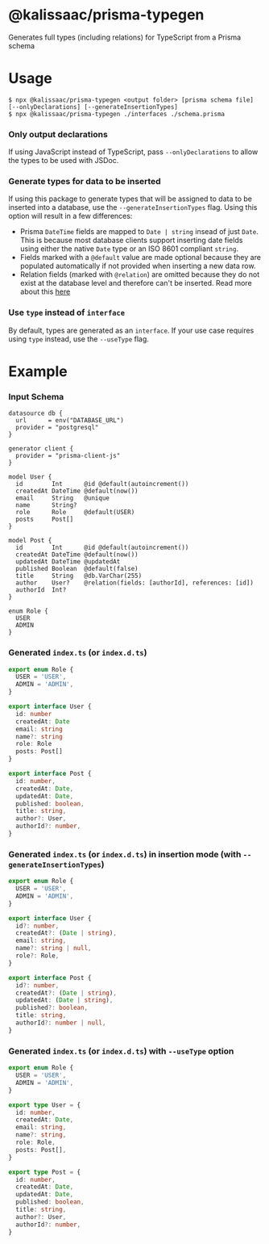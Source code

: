# @kalissaac/prisma-typegen

Generates full types (including relations) for TypeScript from a Prisma schema

# Usage

```sh-session
$ npx @kalissaac/prisma-typegen <output folder> [prisma schema file] [--onlyDeclarations] [--generateInsertionTypes]
$ npx @kalissaac/prisma-typegen ./interfaces ./schema.prisma
```

### Only output declarations

If using JavaScript instead of TypeScript, pass `--onlyDeclarations` to allow the types to be used with JSDoc.

### Generate types for data to be inserted

If using this package to generate types that will be assigned to data to be inserted into a database, use the `--generateInsertionTypes` flag. Using this option will result in a few differences:

- Prisma `DateTime` fields are mapped to `Date | string` insead of just `Date`. This is because most database clients support inserting date fields using either the native `Date` type or an ISO 8601 compliant `string`.
- Fields marked with a `@default` value are made optional because they are populated automatically if not provided when inserting a new data row.
- Relation fields (marked with `@relation`) are omitted because they do not exist at the database level and therefore can't be inserted. Read more about this [here](https://www.prisma.io/docs/concepts/components/prisma-schema/relations#relation-fields)

### Use `type` instead of `interface`

By default, types are generated as an `interface`. If your use case requires using `type` instead, use the `--useType` flag.

# Example

### Input Schema

```prisma
datasource db {
  url      = env("DATABASE_URL")
  provider = "postgresql"
}

generator client {
  provider = "prisma-client-js"
}

model User {
  id        Int      @id @default(autoincrement())
  createdAt DateTime @default(now())
  email     String   @unique
  name      String?
  role      Role     @default(USER)
  posts     Post[]
}

model Post {
  id        Int      @id @default(autoincrement())
  createdAt DateTime @default(now())
  updatedAt DateTime @updatedAt
  published Boolean  @default(false)
  title     String   @db.VarChar(255)
  author    User?    @relation(fields: [authorId], references: [id])
  authorId  Int?
}

enum Role {
  USER
  ADMIN
}
```

### Generated `index.ts` (or `index.d.ts`)

```typescript
export enum Role {
  USER = 'USER',
  ADMIN = 'ADMIN',
}

export interface User {
  id: number
  createdAt: Date
  email: string
  name?: string
  role: Role
  posts: Post[]
}

export interface Post {
  id: number,
  createdAt: Date,
  updatedAt: Date,
  published: boolean,
  title: string,
  author?: User,
  authorId?: number,
}
```

### Generated `index.ts` (or `index.d.ts`) in insertion mode (with `--generateInsertionTypes`)

```typescript
export enum Role {
  USER = 'USER',
  ADMIN = 'ADMIN',
}

export interface User {
  id?: number,
  createdAt?: (Date | string),
  email: string,
  name?: string | null,
  role?: Role,
}

export interface Post {
  id?: number,
  createdAt?: (Date | string),
  updatedAt: (Date | string),
  published?: boolean,
  title: string,
  authorId?: number | null,
}
```

### Generated `index.ts` (or `index.d.ts`) with `--useType` option

```typescript
export enum Role {
  USER = 'USER',
  ADMIN = 'ADMIN',
}

export type User = {
  id: number,
  createdAt: Date,
  email: string,
  name?: string,
  role: Role,
  posts: Post[],
}

export type Post = {
  id: number,
  createdAt: Date,
  updatedAt: Date,
  published: boolean,
  title: string,
  author?: User,
  authorId?: number,
}
```
